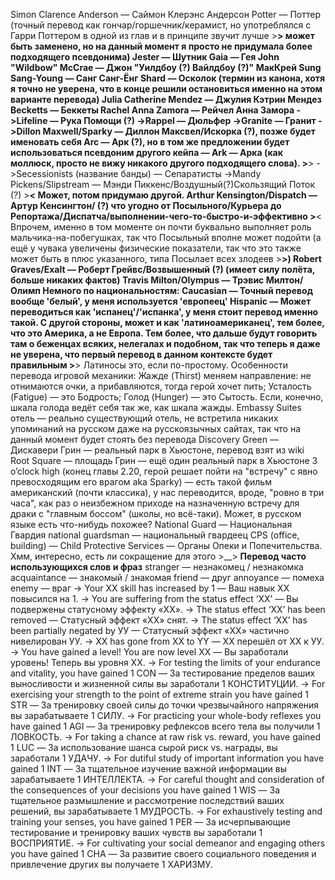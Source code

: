Simon Clarence Anderson — Саймон Клерэнс Андерсон
Potter — Поттер (точный перевод как гончар/горшечник/керамист, но употреблялся с Гарри Поттером в одной из глав и в принципе звучит лучше >__> может быть заменено, но на данный момент я просто не придумала более подходящего псевдонима)
Jester — Шутник
Gaia — Гея
John "Wildbow" McCrae — Джон "Уилдбоу (?) Вайлдбоу (?)" МакКрей
Sung Sang-Young — Санг Санг-Ёнг
Shard — Осколок (термин из канона, хотя я точно не уверена, что в конце решили остановиться именно на этом варианте перевода)
Julia Catherine Mendez — Джулия Кэтрин Мендез
Becketts — Беккеты
Rachel Anna Zamora — Рейчел Анна Замора
->Lifeline — Рука Помощи (?)
->Rappel — Дюльфер
->Granite — Гранит
->Dillon Maxwell/Sparky — Диллон Максвел/Искорка (?), позже будет именовать себя Arc — Арк (?), но в том же предложении будет использоваться псевдоним другого кейпа — Ark — Арка (как моллюск, просто не вижу никакого другого подходящего слова). >__> 
->Secessionists (название банды) — Сепаратисты
->Mandy Pickens/Slipstream — Мэнди Пиккенс/Воздушный(?)Скользящий Поток (?) >__< Может, потом придумаю другой.
Arthur Kensington/Dispatch — Артур Кенсингтон/ (?) что угодно от Посыльного/Курьера до Репортажа/Диспатча/выполнении-чего-то-быстро-и-эффективно >__< Впрочем, именно в том моменте он почти буквально выполняет роль мальчика-на-побегушках, так что Посыльный вполне может подойти (а ещё у чувака увеличены физические показатели, так что это также может быть в плюс указанного, типа Посылает всех злодеев >__>)
Robert Graves/Exalt — Роберт Грейвс/Возвышенный (?) (имеет силу полёта, больше никаких фактов)
Travis Milton/Olympus — Трэвис Милтон/Олимп
Немного по национальностям:
     Caucasian — Точный перевод вообще 'белый', у меня используется 'европеец'
     Hispanic — Может переводиться как 'испанец'/'испанка', у меня стоит перевод именно такой. С другой стороны, может и как 'латиноамериканец', тем более, что это Америка, а не Европа. Тем более, что дальше будут говорить там о беженцах всяких, нелегалах и подобном, так что теперь я даже не уверена, что первый перевод в данном контексте будет правильным >__>
Латиносы это, если по-простому.
Особенности перевода игровой механики:
Жажде (Thirst) меняем направление: не отнимаются очки, а прибавляются, тогда герой хочет пить;
Усталость (Fatigue) — это Бодрость;
Голод (Hunger) — это Сытость. Если, конечно, шкала голода ведёт себя так же, как шкала жажды.
Embassy Suites отель — реально существующий отель, не встретила никаких упоминаний на русском даже на русскоязычных сайтах, так что на данный момент будет стоять без перевода
Discovery Green — Дискавери Грин — реальный парк в Хьюстоне, перевод взят из wiki
Root Square — площадь Грин — ещё один реальный парк в Хьюстоне
3 o’clock high (конец главы 2.20, герой решает пойти на "встречу" с явно превосходящим его врагом aka Sparky) — есть такой фильм американский (почти классика), у нас переводится, вроде, "ровно в три часа", как раз о неизбежном приходе на назначенную встречу для драки с "главным боссом" (школы, но всё-таки). Может, в русском языке есть что-нибудь похожее?
National Guard — Национальная Гвардия
national guardsman — национальный гвардеец
CPS (office, building) — Child Protective Services — Органы Опеки и Попечительства. Хмм, интересно, есть ли сокращение для этого >__>
<b>Перевод часто использующихся слов и фраз</b>
stranger — незнакомец / незнакомка
acquaintance — знакомый / знакомая
friend — друг
annoyance — помеха
enemy — враг
-> Your XX skill has increased by 1 — Ваш навык ХХ повысился на 1.
-> You are suffering from the status effect ‘XX’ — Вы подвержены статусному эффекту «ХХ».
-> The status effect ‘XX’ has been removed — Статусный эффект «ХХ» снят.
-> The status effect ‘XX’ has been partially negated by УУ — Статусный эффект «ХХ» частично нивелирован УУ.
-> XX has gone from XX to YY — ХХ перешёл от ХХ к УУ.
-> You have gained a level! You are now level XX — Вы заработали уровень! Теперь вы уровня ХХ.
-> For testing the limits of your endurance and vitality, you have gained 1 CON — За тестирование пределов ваших выносливости и жизненной силы вы заработали 1 КОНСТИТУЦИИ.
-> For exercising your strength to the point of extreme strain you have gained 1 STR — За тренировку своей силы до точки чрезвычайного напряжения вы зарабатываете 1 СИЛУ.
-> For practicing your whole-body reflexes you have gained 1 AGI — За тренировку рефлексов всего тела вы получили 1 ЛОВКОСТЬ.
-> For taking a chance at raw risk vs. reward, you have gained 1 LUC — За использование шанса сырой риск vs. награды, вы заработали 1 УДАЧУ.
-> For dutiful study of important information you have gained 1 INT — За тщательное изучение важной информации вы зарабатываете 1 ИНТЕЛЛЕКТА.
-> For careful thought and consideration of the consequences of your decisions you have gained 1 WIS — За тщательное размышление и рассмотрение последствий ваших решений, вы зарабатываете 1 МУДРОСТЬ.
-> For exhaustively testing and training your senses, you have gained 1 PER — За исчерпывающие тестирование и тренировку ваших чувств вы заработали 1 ВОСПРИЯТИЕ.
-> For cultivating your social demeanor and engaging others you have gained 1 CHA — За развитие своего социального поведения и привлечение других вы получаете 1 ХАРИЗМУ.